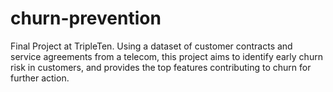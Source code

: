 # churn-prevention
Final Project at TripleTen. Using a dataset of customer contracts and service agreements from a telecom, this project aims to identify early churn risk in customers, and provides the top features contributing to churn for further action.
